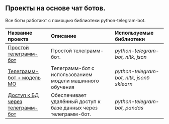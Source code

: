 ## Проекты на основе чат ботов.

Все боты работают с помощью библиотеки python-telegram-bot.

| Название проекта | Описание | Используемые библиотеки | 
| :---------------------- | :---------------------- | :---------------------- |
| [Простой телеграмм-бот](Simple_chat_bot) | Простой телеграмм-бот. | *python-telegram-bot, nltk, json* |
| [Телеграмм-бот + модель МО](Chat_bot_ml) | Телеграмм-бот с использованием модели машинного обучения | *python-telegram-bot, nltk, jsonб sklearn* |
|[Доступ к БД через телеграмм-бот](Sale_apartments_in_SPb) | Обеспечивает удалённый доступ к базе данных через телеграмм-бот. | *python-telegram-bot, pandas* |
